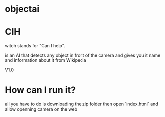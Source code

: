# objectai
<h1>CIH</h1> witch stands for "Can I help". <p>is an AI that detects any object in front of the camera and gives you it name and information about it from Wikipedia<p>
  <span>V1.0</span>
  <h1>How can I run it?</h1>
  <p>all you have to do is downloading the zip folder then open `index.html` and allow openning camera on the web</p>
